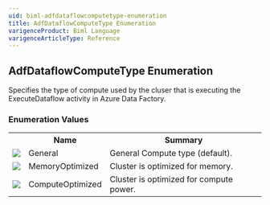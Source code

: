 ```yaml
---
uid: biml-adfdataflowcomputetype-enumeration
title: AdfDataflowComputeType Enumeration
varigenceProduct: Biml Language
varigenceArticleType: Reference
---
```


## AdfDataflowComputeType Enumeration<div class="LanguageSummary"><div class ="SummaryItem">Specifies the type of compute used by the cluser that is executing the ExecuteDataflow activity in Azure Data Factory.</div></div><div class="EnumValueGroup">### Enumeration Values<table id="EnumValue" class="MemberList"><tbody><tr><th class="MemberTypeIconColumnHeader">&nbsp;</th><th class="MemberNameColumnHeader">Name</th><th class="MemberSummaryColumnHeader">Summary</th></tr><tr class="cd0"><td align="center" class="MemberTypeIcon"><img src="enumValue.png"></img></td><td class="MemberName">General</td><td class="MemberSummary"><div class ="SummaryItem">General Compute type (default).</div></td></tr><tr class="cd1"><td align="center" class="MemberTypeIcon"><img src="enumValue.png"></img></td><td class="MemberName">MemoryOptimized</td><td class="MemberSummary"><div class ="SummaryItem">Cluster is optimized for memory.</div></td></tr><tr class="cd0"><td align="center" class="MemberTypeIcon"><img src="enumValue.png"></img></td><td class="MemberName">ComputeOptimized</td><td class="MemberSummary"><div class ="SummaryItem">Cluster is optimized for compute power.</div></td></tr></tbody></table></div>